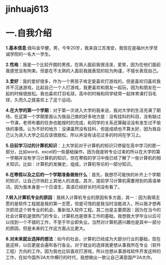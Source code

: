 # jinhuaj613
# 一.自我介绍

**1.基本信息**:我叫金华健，男，今年20岁，我来自江苏淮安，我现在是福州大学至诚学院的一名大一学生。

**2.性格**：我是一个比较开朗的男孩，在熟人面前我很活泼，爱笑，因为在他们面前我感觉没有拘束。但是在不太熟的人面前我就表现的较为拘谨，不擅长表现自己。

**3.爱好**：我的爱好很多，作为一个男孩子肯定是喜欢打游戏的，但是喜欢归喜欢我并不沉迷游戏，比起自己一个人打游戏，我更喜欢和朋友一起玩，因为和朋友在一起的时候很放松。我也喜欢打羽毛球，高中的时候和同学经常一起体育课打羽毛球，久而久之就喜欢上了这个运动。

**4.在大学的第一个学期**：对于第一次进入大学的我来说，我对大学的生活充满了期待。在这第一个学期里我认为我自己做的好多地方是：没有挂科的科目，没有缺过一节课，老师布置的任务也能按时的完成，和同学的关系还算融洽没有发生过不愉快的事情。认为不好的地方：没课虽然没有挂科，但是成绩也不算太好，因为我自己认为进入大学之后应该很放松，所以并没有话花过多的时间在学习上。

**5.目前学习过的计算机知识**：上大学前对于计算机的知识只停留在高中学习的那一部分，比如word，excel的一些基础操作。因为我是转专业过来的所以在大学的第一学期并没有学习计算机的知识，但在寒假的学习中我已经了解了一些计算机的相关知识。比如：计算机的发展史，组成，计算机导论的一部分知识。

**6.在寒假以及之后的一个学期准备做些什么**：首先，我想尽可能快的补齐上个学期的知识，让自己尽快赶上其他人的进度。其次，提前学习计算机需要用到的英语单词，因为我本身是一个日语生，英语已经好长时间没有看了。

**7.转入计算机专业的原因**：我转入计算机专业的原因有多方面，其一：因为我填志愿的是软件工程就是我的第一志愿，但是可惜的是我当时没能进入，所以我才想再次抓住这个转专业的机会，重新加入软件工程。其二也是主要原因：因为在当今的社会计算机是很热门的专业，计算机也是很多工作的基础，我想我大学毕业以后可以找到一个不错的工作，不至于毕业即失业。当然对计算机感兴趣也是其中一部分的原因，但是未来的工作这方面占比更大。

**8.对未来就业选择的想法**：如今的社会，计算机已经成为大部分行业的基础，现在是这样，以后更是会遍布各行各业。对于就业的选择我更想从事我所在专业（软件工程）方向的工作。因为我也比较喜欢打游戏，所以也想从事游戏软件开发这样的工作，在如今国外3A大作横行的时代，我想做出一款让自己满意国产3A大作。



